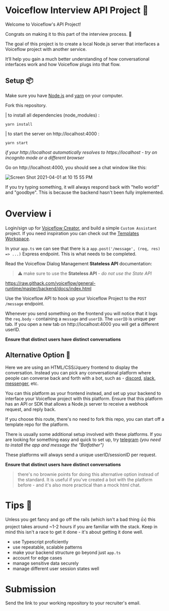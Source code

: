# Voiceflow Interview API Project 💬

Welcome to Voiceflow's API Project!

Congrats on making it to this part of the interview process. 🥳 

The goal of this project is to create a local Node.js server that interfaces a Voiceflow project with another service.

It’ll help you gain a much better understanding of how conversational interfaces work and how Voiceflow plugs into that flow.  

## Setup 📦
Make sure you have [Node.js](https://nodejs.org/) and [yarn](https://yarnpkg.com/) on your computer.

Fork this repository.

| to install all dependencies (node_modules) :

```
yarn install
```

| to start the server on http://localhost:4000 :

```
yarn start
```

_if your http://localhost automatically resolves to https://localhost - try on incognito mode or a different browser_

Go on http://localhost:4000, you should see a chat window like this:

![Screen Shot 2021-04-01 at 10 15 55 PM](https://user-images.githubusercontent.com/5643574/113372982-d589e300-9337-11eb-9cf8-5ed825028169.png)

If you try typing something, it will always respond back with "hello world!" and "goodbye". This is because the backend hasn't been fully implemented.

# Overview ℹ️
Login/sign up for [Voiceflow Creator](https://creator.voiceflow.com), and build a simple `Custom Assistant` project. If you need inspiration you can check out the [Templates Workspace](https://creator.voiceflow.com/workspace/D8nag5Vko2).

In your `app.ts` we can see that there is a `app.post('/message', (req, res) => ...)` Express endpoint. This is what needs to be completed.

Read the Voiceflow Dialog Management **Stateless API** documentation:
> ⚠️  make sure to use the **Stateless API** - *do not use the State API*

https://raw.githack.com/voiceflow/general-runtime/master/backend/docs/index.html

Use the Voiceflow API to hook up your Voiceflow Project to the `POST /message` endpoint.

Whenever you send something on the frontend you will notice that it logs the `req.body` - containing a `message` and `userID`. The `userID` is unique per tab. If you open a new tab on http://localhost:4000 you will get a different userID.

**Ensure that distinct users have distinct conversations**



## Alternative Option 👑
Here we are using an HTML/CSS/Jquery frontend to display the conversation. Instead you can pick any conversational platform where people can converse back and forth with a bot, such as - [discord](https://www.smashingmagazine.com/2021/02/building-discord-bot-discordjs/), [slack](https://github.com/slackapi/bolt-js), [messenger](https://www.hebergementwebs.com/programming/how-to-create-a-facebook-bot-app-using-node-js), etc.

You can this platform as your frontend instead, and set up your backend to interface your Voiceflow project with this platform. Ensure that this platform has an API or SDK that allows a Node.js server to receive a webhook request, and reply back. 

If you choose this route, there's no need to fork this repo, you can start off a template repo for the platform.

There is usually some additional setup involved with these platforms. If you are looking for something easy and quick to set up, try [telegram](https://core.telegram.org/bots) *(you need to install the app and message the "Botfather")*

These platforms will always send a unique userID/sessionID per request.

**Ensure that distinct users have distinct conversations**

> there's no brownie points for doing this alternative option instead of the standard. It is useful if you've created a bot with the platform before - and it's also more practical than a mock html chat.

# Tips 📝
Unless you get fancy and go off the rails (which isn't a bad thing 👍) this project takes around ~1-2 hours if you are familiar with the stack. Keep in mind this isn't a race to get it done - it's about getting it done well.
* use Typescript proficiently
* use repeatable, scalable patterns
* make your backend structure go beyond just `app.ts`
* account for edge cases
* manage sensitive data securely
* manage different user session states well

# Submission
Send the link to your working repository to your recruiter's email.
